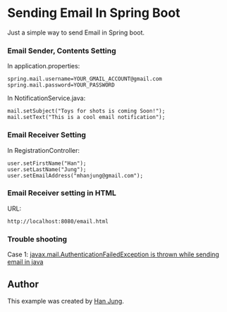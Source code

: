 # Sending Email In Spring Boot

Just a simple way to send Email in Spring boot.

### Email Sender, Contents Setting
In application.properties:
```
spring.mail.username=YOUR_GMAIL_ACCOUNT@gmail.com
spring.mail.password=YOUR_PASSWORD
```
In NotificationService.java:
```
mail.setSubject("Toys for shots is coming Soon!");
mail.setText("This is a cool email notification");
```

### Email Receiver Setting
In RegistrationController:
```
user.setFirstName("Han");
user.setLastName("Jung");
user.setEmailAddress("mhanjung@gmail.com");
```

### Email Receiver setting in HTML
URL:
```
http://localhost:8080/email.html
```

### Trouble shooting
    
Case 1:
[javax.mail.AuthenticationFailedException is thrown while sending email in java](https://stackoverflow.com/questions/25341198/javax-mail-authenticationfailedexception-is-thrown-while-sending-email-in-java)

## Author

This example was created by [Han Jung](http://mhanjung.github.io).